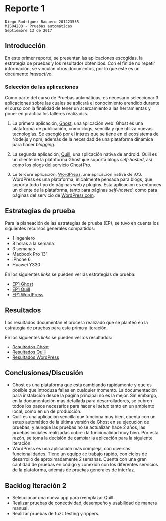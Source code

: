 # Reporte 1
```
Diego Rodríguez Baquero	201223538
MISO4208 - Pruebas automáticas
Septiembre 13 de 2017
```
## Introducción
En este primer reporte, se presentan las aplicaciones escogidas, la estrategia de pruebas y los resultados obtenidos. Con el fin de no repetir información, se vinculan otros documentos, por lo que este es un documento *interactivo*.

### Selección de las aplicaciones
Como parte del curso de Pruebas automáticas, es necesario seleccionar 3 aplicaciones sobre las cuales se aplicará el conocimiento arendido durante el curso con la finalidad de tener un acercamiento a las herramientas y poner en práctica los talleres realizados.

1. La primera aplicación, [Ghost](../Ghost), una aplicación web. Ghost es una plataforma de publicación, como blogs, sencilla y que utiliza nuevas tecnologías. Se escogió por el interés que se tiene en el ecosistema de Node.js y npm, además de la necesidad de una plataforma dinámica para hacer *blogging*.

2. La segunda aplicación, [Quill](../Quill), una aplicación nativa de android. Quill es un cliente de la plataforma Ghost que soporta blogs *self-hosted*, así como los blogs del servicio Ghost Pro.

3. La tercera aplicación, [WordPress](../WordPress), una aplicación nativa de iOS. WordPress es una plataforma, inicialmente pensada para blogs, que soporta todo tipo de páginas web y plugins. Esta aplicación es entonces un cliente de la plataforma, tanto para páginas *self-hosted*, como para páginas del servicio de [WordPress.com](https://wordpress.com).

## Estrategias de prueba
Para la planeación de las estrategias de prueba (EP), se tuvo en cuenta los siguientes recursos generales compartidos:
- 1 Ingeniero
- 8 horas a la semana
- 3 semanas
- Macbook Pro 13"
- iPhone 6
- Huawei Y330

En los siguientes *links* se pueden ver las estrategias de prueba:
- [EP1 Ghost](../Ghost/It1/EP1.md)
- [EP1 Quill](../Quill/It1/EP1.md)
- [EP1 WordPress](../WordPress/It1/EP1.md)

## Resultados
Los resultados documentan el proceso realizado que se planteó en la estrategia de pruebas para esta primera iteración.

En los siguientes *links* se pueden ver los resultados:
- [Resultados Ghost](../Ghost/It1/Resultados.md)
- [Resultados Quill](../Quill/It1/Resultados.md)
- [Resultados WordPress](../WordPress/It1/Resultados.md)

## Conclusiones/Discusión
- Ghost es una plataforma que está cambiando rápidamente y que es posible que introduza fallas en cualquier momento. La documentación para instalación desde la página principal no es la mejor. Sin embargo, en la documentación más detallada para desarrolladores, se cubren todos los pasos necesarios para hacer el *setup* tanto en un ambiento local, como en un de producción.
- Quill es una aplicación sencilla que funciona muy bien, cuenta con un setup automático de la última versión de Ghost en su ejecución de pruebas, y aunque las pruebas no se actualizan hace 2 años, las pruebas iniciales realizadas cubren la funcionalidad muy bien. Por esta razón, se toma la decisión de cambiar la aplicación para la siguiente iteración.
- WordPress es una aplicación más compleja, con diversas funcionalidades. Tiene un equipo de trabajo rápido, con ciclos de desarrollo de aproximadamente 2 semanas. Cuenta con una gran cantidad de pruebas en código y conexión con los diferentes servicios de la plataforma, además de pruebas generales de interfaz.

## Backlog Iteración 2
- Seleccionar una nueva app para reemplazar Quill.
- Realizar pruebas de conectividad, desempeño y usabilidad de manera manual.
- Realizar pruebas de fuzz testing y rippers.

